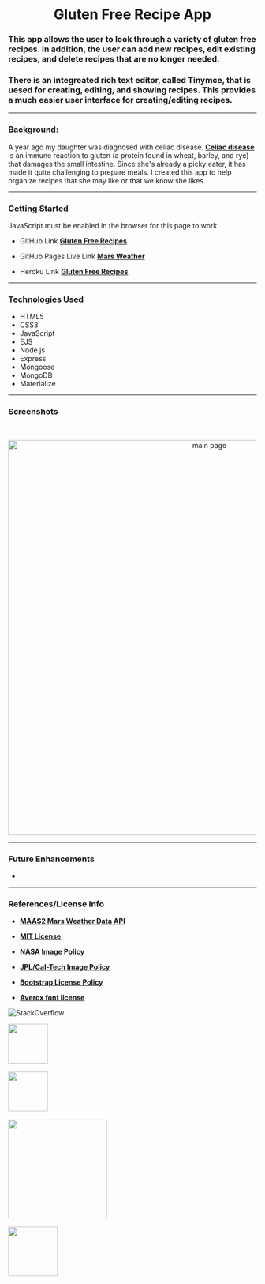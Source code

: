 **<h1 align="center"> Gluten Free Recipe App</h1>**

### This app allows the user to look through a variety of gluten free recipes. In addition, the user can add new recipes, edit existing recipes, and delete recipes that are no longer needed.

### There is an integreated rich text editor, called Tinymce, that is uesed for creating, editing, and showing recipes. This provides a much easier user interface for creating/editing recipes.

---

### **Background:**

A year ago my daughter was diagnosed with celiac disease. **[Celiac disease](https://celiac.org/)** is an immune reaction to gluten (a protein found in wheat, barley, and rye) that damages the small intestine. Since she's already a picky eater, it has made it quite challenging to prepare meals. I created this app to help organize recipes that she may like or that we know she likes.

---

### **Getting Started**

JavaScript must be enabled in the browser for this page to work.

- GitHub Link **[Gluten Free Recipes](https://github.com/npsaunders/gluten-free)**

- GitHub Pages Live Link **[Mars Weather](https://npsaunders.github.io/Mars-Weather-App/)**

- Heroku Link **[Gluten Free Recipes](https://dashboard.heroku.com/apps/gluten-free-recipes/)**

---

### **Technologies Used**

- HTML5
- CSS3
- JavaScript
- EJS
- Node.js
- Express
- Mongoose
- MongoDB
- Materialize

---

### **Screenshots**

<br>
<p align="center">
<img src="./imgs/Screenshots/MarsScreenShot.gif" alt="main page" width="800"/></p>

---

### **Future Enhancements**

-

---

### **References/License Info**

- **<a href="https://www.programmableweb.com/api/maas2-rest-api-v100" target="_blank">MAAS2 Mars Weather Data API</u>**

- **<a href="https://opensource.org/licenses/MIT" target="_blank">MIT License</u>**

- **<a href="https://www.nasa.gov/multimedia/guidelines/index.html" target="_blank">NASA Image Policy</u>**

- **<a href="https://www.jpl.nasa.gov/jpl-image-use-policy" target="_blank">JPL/Cal-Tech Image Policy</u>**

- **<a href="https://getbootstrap.com/docs/4.0/about/license/#:~:text=Bootstrap%20is%20released%20under%20the%20MIT%20license%20and%20is%20copyright%202018%20Twitter" target="_blank">Bootstrap License Policy</u>**

- **<u>[Averox font license](./font/!license.txt)</u>**

![StackOverflow](./imgs/StackOverflow.png)

<img src="./imgs/googleLogo-sm.png" width="80">
<br><br>
<img src="./imgs/W3schools.png" width="80">
<br><br>
<img src="./imgs/MDN_Web_Docs-Logo.png" width="200">
<br><br>
<img src="./imgs/BootStrap.png" width="100">
